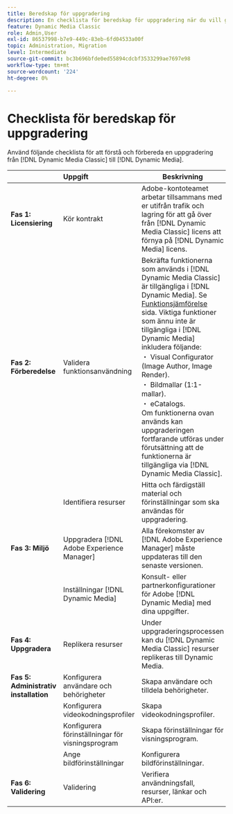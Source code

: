 ```yaml
---
title: Beredskap för uppgradering
description: En checklista för beredskap för uppgradering när du vill gå vidare från [!DNL Adobe Dynamic Media Classic] till [!DNL Dynamic Media] på [!DNL Adobe Experience Manager].
feature: Dynamic Media Classic
role: Admin,User
exl-id: 86537998-b7e9-449c-83eb-6fd04533a00f
topic: Administration, Migration
level: Intermediate
source-git-commit: bc3b696bfde0ed55894cdcbf3533299ae7697e98
workflow-type: tm+mt
source-wordcount: '224'
ht-degree: 0%

---
```


# Checklista för beredskap för uppgradering

Använd följande checklista för att förstå och förbereda en uppgradering från [!DNL Dynamic Media Classic] till [!DNL Dynamic Media].

|  | Uppgift | Beskrivning |
| :--- | :--- | --- |
| **Fas 1: Licensiering** | Kör kontrakt | Adobe-kontoteamet arbetar tillsammans med er utifrån trafik och lagring för att gå över från [!DNL Dynamic Media Classic] licens att förnya på [!DNL Dynamic Media] licens. |
| **Fas 2: Förberedelse** | Validera funktionsanvändning | Bekräfta funktionerna som används i [!DNL Dynamic Media Classic] är tillgängliga i [!DNL Dynamic Media]. Se [Funktionsjämförelse](/help/using/upgrade-feature-comparison.md) sida. Viktiga funktioner som ännu inte är tillgängliga i [!DNL Dynamic Media] inkludera följande:<br>・ Visual Configurator (Image Author, Image Render).<br>・ Bildmallar (1:1-mallar).<br>・ eCatalogs.<br>Om funktionerna ovan används kan uppgraderingen fortfarande utföras under förutsättning att de funktionerna är tillgängliga via [!DNL Dynamic Media Classic]. |
|   | Identifiera resurser | Hitta och färdigställ material och förinställningar som ska användas för uppgradering. |
| **Fas 3: Miljö** | Uppgradera [!DNL Adobe Experience Manager] | Alla förekomster av [!DNL Adobe Experience Manager] måste uppdateras till den senaste versionen. |
|   | Inställningar [!DNL Dynamic Media] | Konsult- eller partnerkonfigurationer för Adobe [!DNL Dynamic Media] med dina uppgifter. |
| **Fas 4: Uppgradera** | Replikera resurser | Under uppgraderingsprocessen kan du [!DNL Dynamic Media Classic] resurser replikeras till Dynamic Media. |
| **Fas 5: Administrativ installation** | Konfigurera användare och behörigheter | Skapa användare och tilldela behörigheter. |
|   | Konfigurera videokodningsprofiler | Skapa videokodningsprofiler. |
|   | Konfigurera förinställningar för visningsprogram | Skapa förinställningar för visningsprogram. |
|   | Ange bildförinställningar | Konfigurera bildförinställningar. |
| **Fas 6: Validering** | Validering | Verifiera användningsfall, resurser, länkar och API:er. |
